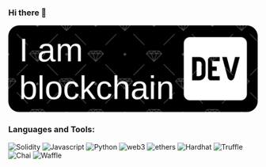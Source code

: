 ### Hi there 👋
[![Header](https://github.com/lyov077/lyov077/blob/main/assets/github-header-image.png)]()

### Languages and Tools:
![Solidity](https://img.shields.io/badge/-Solidity-000000?style=flat-square&logo=Solidity&logoColor=696969)
![Javascript](https://img.shields.io/badge/-Javascript-000000?style=flat-square&logo=Javascript)
![Python](https://img.shields.io/badge/-Python-000000?style=flat-square&logo=Python)
![web3](https://img.shields.io/badge/-web3-000000?style=flat-square&logo=web3)
![ethers](https://img.shields.io/badge/-ethers-000000?style=flat-square&logo=ethers)
![Hardhat](https://img.shields.io/badge/-Hardhat-000000?style=flat-square&logo=Hardhat)
![Truffle](https://img.shields.io/badge/-Truffle-000000?style=flat-square&logo=Truffle)
![Chai](https://img.shields.io/badge/-Chai-000000?style=flat-square&logo=Chai)
![Waffle](https://img.shields.io/badge/-Waffle-000000?style=flat-square&logo=Waffle)






<!--
**lyov077/lyov077** is a ✨ _special_ ✨ repository because its `README.md` (this file) appears on your GitHub profile.

Here are some ideas to get you started:

- 🔭 I’m currently working on ...
- 🌱 I’m currently learning ...
- 👯 I’m looking to collaborate on ...
- 🤔 I’m looking for help with ...
- 💬 Ask me about ...
- 📫 How to reach me: ...
- 😄 Pronouns: ...
- ⚡ Fun fact: ...
-->

<!-- <header>

<About me>

<Type of projects that I do>

<Languages and Tools> -->

